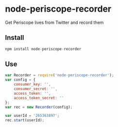 # node-periscope-recorder
Get Periscope lives from Twitter and record them

## Install
```js
npm install node-periscope-recorder
```

## Use
```js
var Recorder = require('node-periscope-recorder');
var config = {
	consumer_key: '',
	consumer_secret: '',
	access_token: '',
	access_token_secret: ''
};
var rec = new Recorder(config);

var userId = '265363897';
rec.start(userId);
```
